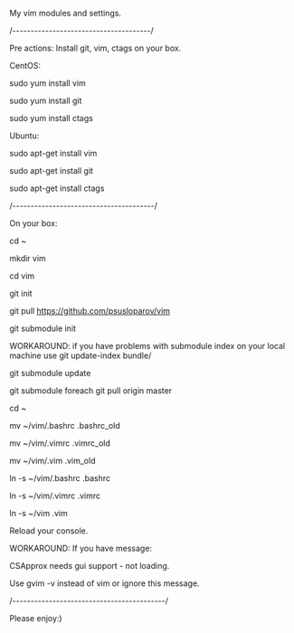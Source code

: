 My vim modules and settings.

/--------------------------------------/

Pre actions:
Install git, vim, ctags on your box.

CentOS:

sudo yum install vim

sudo yum install git

sudo yum install ctags


Ubuntu:

sudo apt-get install vim

sudo apt-get install git

sudo apt-get install ctags

/---------------------------------------/

On your box:

cd ~

mkdir vim

cd vim

git init

git pull https://github.com/psusloparov/vim

git submodule init

WORKAROUND: if you have problems with submodule index on your local machine use git update-index bundle/<submodule name>

git submodule update

git submodule foreach git pull origin master

cd ~

mv ~/vim/.bashrc .bashrc_old

mv ~/vim/.vimrc .vimrc_old

mv ~/vim/.vim .vim_old


ln -s ~/vim/.bashrc .bashrc

ln -s ~/vim/.vimrc .vimrc

ln -s ~/vim .vim

Reload your console.


WORKAROUND: If you have message:

CSApprox needs gui support - not loading.

Use gvim -v instead of vim or ignore this message.

/------------------------------------------/


Please enjoy:)
